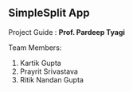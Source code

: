 
## SimpleSplit App

Project Guide : **Prof. Pardeep Tyagi**

Team Members:

1. Kartik Gupta
2. Prayrit Srivastava
3. Ritik Nandan Gupta